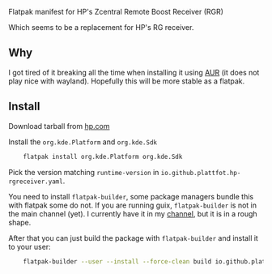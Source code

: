 Flatpak manifest for HP's Zcentral Remote Boost Receiver (RGR)

Which seems to be a replacement for HP's RG receiver.

## Why

I got tired of it breaking all the time when installing it using
[AUR](https://github.com/plattfot/rb-rgr-aur) (it does not play nice with wayland). Hopefully this will be
more stable as a flatpak.

## Install

Download tarball from [hp.com](https://www8.hp.com/us/en/workstations/zcentral-remote-boost.html)

Install the `org.kde.Platform` and `org.kde.Sdk`

```sh
    flatpak install org.kde.Platform org.kde.Sdk
```

Pick the version matching `runtime-version` in `io.github.plattfot.hp-rgreceiver.yaml`.

You need to install `flatpak-builder`, some package managers bundle
this with flatpak some do not. If you are running guix,
`flatpak-builder` is not in the main channel (yet). I currently have
it in my [channel](https://git.sr.ht/~plattfot/plt/tree/d8ad5f4a41fb607bfd0d890fcaf89990ed1a95ef/item/plt/packages/package-management.scm#L40), but it is in a rough shape.

After that you can just build the package with `flatpak-builder` and
install it to your user:

```sh
    flatpak-builder --user --install --force-clean build io.github.plattfot.hp-rgreceiver.yaml
```
